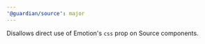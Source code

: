 ```yaml
---
'@guardian/source': major
---
```


Disallows direct use of Emotion's `css` prop on Source components.
